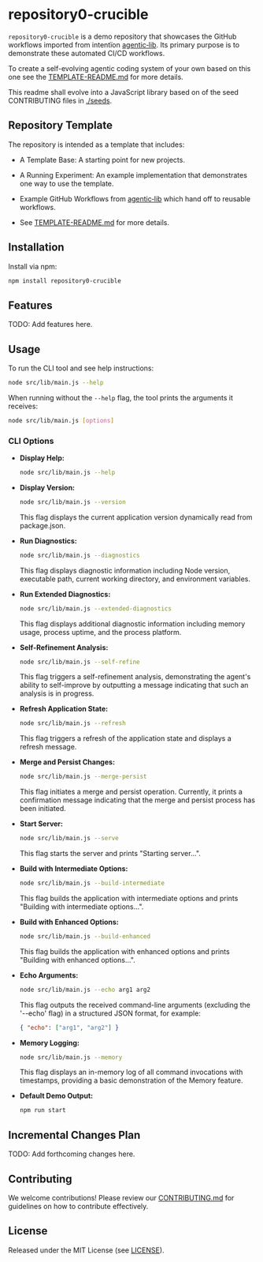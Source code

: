 # repository0-crucible

`repository0-crucible` is a demo repository that showcases the GitHub workflows imported from intentïon [agentic‑lib](https://github.com/xn-intenton-z2a/agentic-lib). Its primary purpose is to demonstrate these automated CI/CD workflows.

To create a self-evolving agentic coding system of your own based on this one see the [TEMPLATE-README.md](./TEMPLATE-README.md) for more details.

This readme shall evolve into a JavaScript library based on of the seed CONTRIBUTING files in [./seeds](./seeds).

## Repository Template

The repository is intended as a template that includes:
* A Template Base: A starting point for new projects.
* A Running Experiment: An example implementation that demonstrates one way to use the template.
* Example GitHub Workflows from [agentic‑lib](https://github.com/xn-intenton-z2a/agentic-lib) which hand off to reusable workflows.

* See [TEMPLATE-README.md](./TEMPLATE-README.md) for more details.

## Installation

Install via npm:

```bash
npm install repository0-crucible
```

## Features

TODO: Add features here.

## Usage

To run the CLI tool and see help instructions:

```bash
node src/lib/main.js --help
```

When running without the `--help` flag, the tool prints the arguments it receives:

```bash
node src/lib/main.js [options]
```

### CLI Options

- **Display Help:**
  ```bash
  node src/lib/main.js --help
  ```

- **Display Version:**
  ```bash
  node src/lib/main.js --version
  ```
  This flag displays the current application version dynamically read from package.json.

- **Run Diagnostics:**
  ```bash
  node src/lib/main.js --diagnostics
  ```
  This flag displays diagnostic information including Node version, executable path, current working directory, and environment variables.

- **Run Extended Diagnostics:**
  ```bash
  node src/lib/main.js --extended-diagnostics
  ```
  This flag displays additional diagnostic information including memory usage, process uptime, and the process platform.

- **Self-Refinement Analysis:**
  ```bash
  node src/lib/main.js --self-refine
  ```
  This flag triggers a self-refinement analysis, demonstrating the agent's ability to self-improve by outputting a message indicating that such an analysis is in progress.

- **Refresh Application State:**
  ```bash
  node src/lib/main.js --refresh
  ```
  This flag triggers a refresh of the application state and displays a refresh message.

- **Merge and Persist Changes:**
  ```bash
  node src/lib/main.js --merge-persist
  ```
  This flag initiates a merge and persist operation. Currently, it prints a confirmation message indicating that the merge and persist process has been initiated.

- **Start Server:**
  ```bash
  node src/lib/main.js --serve
  ```
  This flag starts the server and prints "Starting server...".

- **Build with Intermediate Options:**
  ```bash
  node src/lib/main.js --build-intermediate
  ```
  This flag builds the application with intermediate options and prints "Building with intermediate options...".

- **Build with Enhanced Options:**
  ```bash
  node src/lib/main.js --build-enhanced
  ```
  This flag builds the application with enhanced options and prints "Building with enhanced options...".

- **Echo Arguments:**
  ```bash
  node src/lib/main.js --echo arg1 arg2
  ```
  This flag outputs the received command-line arguments (excluding the '--echo' flag) in a structured JSON format, for example:
  
  ```json
  { "echo": ["arg1", "arg2"] }
  ```

- **Memory Logging:**
  ```bash
  node src/lib/main.js --memory
  ```
  This flag displays an in-memory log of all command invocations with timestamps, providing a basic demonstration of the Memory feature.

- **Default Demo Output:**
  ```bash
  npm run start
  ```

## Incremental Changes Plan

TODO: Add forthcoming changes here.

## Contributing

We welcome contributions! Please review our [CONTRIBUTING.md](./CONTRIBUTING.md) for guidelines on how to contribute effectively.

## License

Released under the MIT License (see [LICENSE](./LICENSE)).
